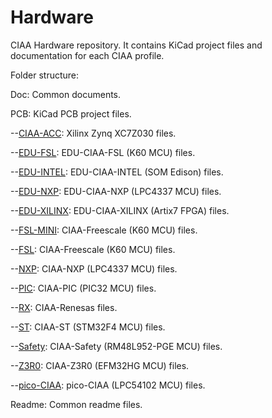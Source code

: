 Hardware
========

CIAA Hardware repository. It contains KiCad project files and documentation for each CIAA profile.

Folder structure:

Doc: Common documents.

PCB: KiCad PCB project files.

--[CIAA-ACC](PCB/ACC/CIAA_ACC): Xilinx Zynq XC7Z030 files.

--[EDU-FSL](PCB/EDU-FSL): EDU-CIAA-FSL (K60 MCU) files.

--[EDU-INTEL](PCB/EDU-INTEL): EDU-CIAA-INTEL (SOM Edison) files.

--[EDU-NXP](PCB/EDU-NXP): EDU-CIAA-NXP (LPC4337 MCU) files.

--[EDU-XILINX](PCB/EDU-XILINX): EDU-CIAA-XILINX (Artix7 FPGA) files.

--[FSL-MINI](PCB/FSL-MINI): CIAA-Freescale (K60 MCU) files.

--[FSL](PCB/FSL): CIAA-Freescale (K60 MCU) files.

--[NXP](PCB/NXP): CIAA-NXP (LPC4337 MCU) files.

--[PIC](PCB/PIC): CIAA-PIC (PIC32 MCU) files.

--[RX](PCB/RX): CIAA-Renesas files.

--[ST](PCB/ST): CIAA-ST (STM32F4 MCU) files.

--[Safety](PCB/Safety): CIAA-Safety (RM48L952-PGE MCU) files.

--[Z3R0](PCB/Z3R0): CIAA-Z3R0 (EFM32HG MCU) files.

--[pico-CIAA](PCB/pico): pico-CIAA (LPC54102 MCU) files.

Readme: Common readme files.
